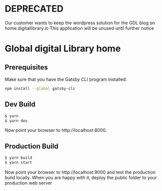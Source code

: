 # DEPRECATED
Our customer wants to keep the wordpress solution for the GDL blog on home.digitallibrary.io This application will be unused until further notice

# Global digital Library home

## Prerequisites

Make sure that you have the Gatsby CLI program installed:

```sh
npm install --global gatsby-cli
```

## Dev Build

```bash
$ yarn
$ yarn dev
```

Now point your browser to http://localhost:8000.

## Production Build

```bash
$ yarn build
$ yarn start
```

Now point your browser to http://localhost:9000 and test the production
build locally. When you are happy with it, deploy the public folder to
your production web server
